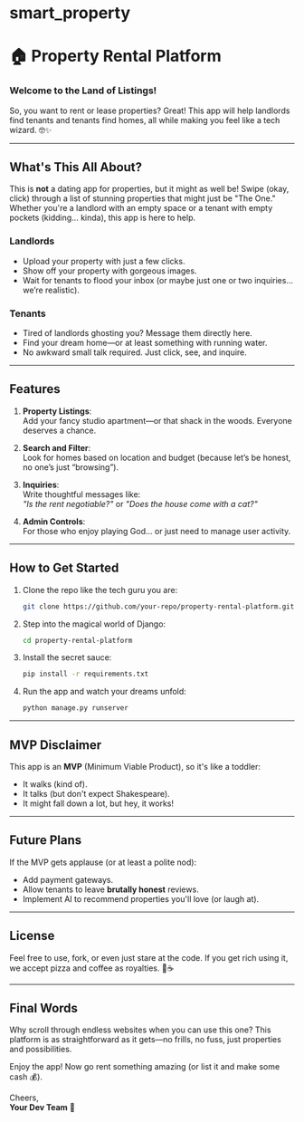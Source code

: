 # smart_property
# 🏠 **Property Rental Platform**  

### **Welcome to the Land of Listings!**  
So, you want to rent or lease properties? Great! This app will help landlords find tenants and tenants find homes, all while making you feel like a tech wizard. 🤓✨

---

## **What's This All About?**
This is **not** a dating app for properties, but it might as well be! Swipe (okay, click) through a list of stunning properties that might just be "The One." Whether you're a landlord with an empty space or a tenant with empty pockets (kidding... kinda), this app is here to help.

### **Landlords**
- Upload your property with just a few clicks.  
- Show off your property with gorgeous images.  
- Wait for tenants to flood your inbox (or maybe just one or two inquiries... we’re realistic).

### **Tenants**
- Tired of landlords ghosting you? Message them directly here.  
- Find your dream home—or at least something with running water.  
- No awkward small talk required. Just click, see, and inquire.

---

## **Features**
1. **Property Listings**:  
   Add your fancy studio apartment—or that shack in the woods. Everyone deserves a chance.

2. **Search and Filter**:  
   Look for homes based on location and budget (because let’s be honest, no one’s just “browsing”).

3. **Inquiries**:  
   Write thoughtful messages like:  
   _"Is the rent negotiable?"_ or _"Does the house come with a cat?"_

4. **Admin Controls**:  
   For those who enjoy playing God... or just need to manage user activity. 

---

## **How to Get Started**  
1. Clone the repo like the tech guru you are:  
   ```bash
   git clone https://github.com/your-repo/property-rental-platform.git
   ```
2. Step into the magical world of Django:  
   ```bash
   cd property-rental-platform
   ```
3. Install the secret sauce:  
   ```bash
   pip install -r requirements.txt
   ```
4. Run the app and watch your dreams unfold:  
   ```bash
   python manage.py runserver
   ```

---

## **MVP Disclaimer**  
This app is an **MVP** (Minimum Viable Product), so it's like a toddler:  
- It walks (kind of).  
- It talks (but don't expect Shakespeare).  
- It might fall down a lot, but hey, it works!

---

## **Future Plans**  
If the MVP gets applause (or at least a polite nod):  
- Add payment gateways.  
- Allow tenants to leave **brutally honest** reviews.  
- Implement AI to recommend properties you'll love (or laugh at).

---

## **License**  
Feel free to use, fork, or even just stare at the code. If you get rich using it, we accept pizza and coffee as royalties. 🍕☕

---

## **Final Words**  
Why scroll through endless websites when you can use this one? This platform is as straightforward as it gets—no frills, no fuss, just properties and possibilities.  

Enjoy the app! Now go rent something amazing (or list it and make some cash 💰).  

Cheers,  
**Your Dev Team** 🎉
